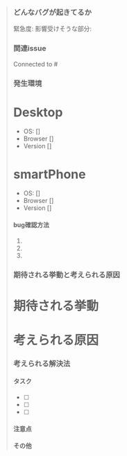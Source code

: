 > ### どんなバグが起きてるか
 >
 >
 >  緊急度: 
 >  影響受けそうな部分:
 >
 >
 > ### 関連issue
 > Connected to #
 >
 >
 > ### 発生環境
 > # Desktop 
 > - OS: [] <!-- e.g. iOS -->
 > - Browser [] <!-- e.g. chrome, safari -->
 > - Version [] <!-- e.g. 22 -->
 >
 > # smartPhone 
 > - OS: [] <!-- e.g. iOS -->
 > - Browser [] <!-- e.g. chrome, safari -->
 > - Version [] <!-- e.g. 22 -->
 >
 >
 > #### bug確認方法
 > 1.
 > 2.
 > 3.
 >
 >
 > ### 期待される挙動と考えられる原因
 >
 > # 期待される挙動
 >
 > # 考えられる原因
 >
 >
 > ### 考えられる解決法
 >
 >
 > #### タスク
 > - [ ] 
 > - [ ] 
 > - [ ] 
 > #### 注意点
 >
 > #### その他
 